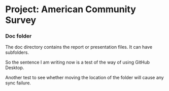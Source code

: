 # Project: American Community Survey

### Doc folder

The doc directory contains the report or presentation files. It can have subfolders.  

So the sentence I am writing now is a test of the way of using GitHub Desktop.

Another test to see whether moving the location of the folder will cause any sync failure.
